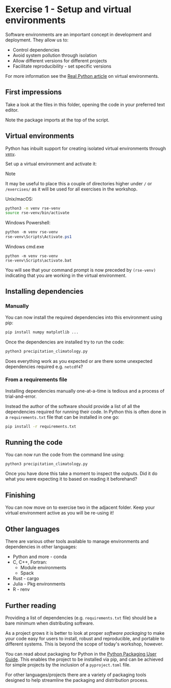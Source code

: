 # Exercise 1 - Setup and virtual environments

Software environments are an important concept in development and deployment.
They allow us to:

- Control dependencies
- Avoid system pollution through isolation
- Allow different versions for different projects
- Facilitate reproducibility - set specific versions

For more information see the
[Real Python article](https://realpython.com/python-virtual-environments-a-primer/)
on virtual environments.


## First impressions

Take a look at the files in this folder, opening the code in your preferred text editor.

Note the package imports at the top of the script.


## Virtual environments

Python has inbuilt support for creating isolated virtual environments through
[`venv`](https://docs.python.org/3/library/venv.html).

Set up a virtual environment and activate it:

> [!NOTE]
> It may be useful to place this a couple of directories higher under `/` or
> `/exercises/` as it will be used for all exercises in the workshop.

Unix/macOS:
```bash
python3 -m venv rse-venv
source rse-venv/bin/activate
```
Windows Powershell:
```powershell
python -m venv rse-venv
rse-venv\Scripts\Activate.ps1
```
Windows cmd.exe
```shell
python -m venv rse-venv
rse-venv\Scripts\activate.bat
```

You will see that your command prompt is now preceded by `(rse-venv)` indicating
that you are working in the virtual environment.


## Installing dependencies

### Manually

You can now install the required dependencies into this environment using pip:

```bash
pip install numpy matplotlib ...
```
Once the dependencies are installed try to run the code:

```bash
python3 precipitation_climatology.py
```

Does everything work as you expected or are there some unexpected dependencies required
e.g. `netcdf4`?

### From a requirements file

Installing dependencies manually one-at-a-time is tedious and a process of
trial-and-error.

Instead the author of the software should provide a list of all the dependencies
required for running their code.
In Python this is often done in a `requirements.txt` file that can be installed in
one go:

```bash
pip install -r requirements.txt
```


## Running the code

You can now run the code from the command line using:

```
python3 precipitation_climatology.py
```

Once you have done this take a moment to inspect the outputs.
Did it do what you were expecting it to based on reading it beforehand?


## Finishing

You can now move on to exercise two in the adjacent folder.
Keep your virtual environment active as you will be re-using it!


## Other languages

There are various other tools available to manage environments and dependencies in
other languages:

- Python and more - conda
- C, C++, Fortran:
  - Module environments
  - Spack
- Rust - cargo
- Julia - Pkg environments
- R - renv


## Further reading

Providing a list of dependencies (e.g. `requirements.txt` file) should be a bare
minimum when distributing software.

As a project grows it is better to look at proper _software packaging_ to make your code
easy for users to install, robust and reproducible, and portable to different systems.
This is beyond the scope of today's workshop, however.

You can read about packaging for Python in the
[Python Packaging User Guide](https://packaging.python.org).
This enables the project to be installed via pip, and can be achieved for simple
projects by the inclusion of a `pyproject.toml` file.

For other languages/projects there are a variety of packaging tools designed to help
streamline the packaging and distribution process.
